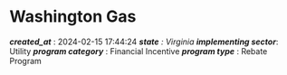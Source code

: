 # Washington Gas 
 ***created_at*** : 2024-02-15 17:44:24 
 ***state** : Virginia 
 **implementing sector***: Utility 
 ***program category*** : Financial Incentive 
 ***program type*** : Rebate Program 
 